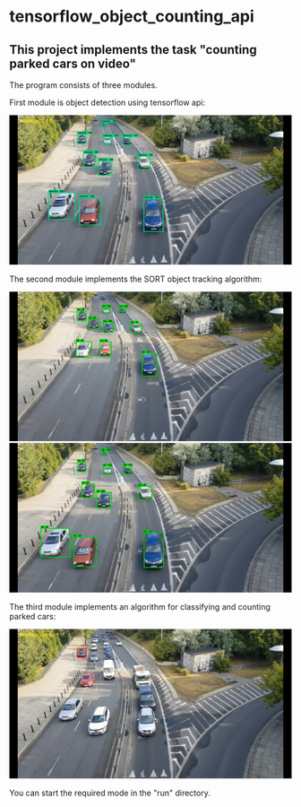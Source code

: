 # tensorflow_object_counting_api

## This project implements the task "counting parked cars on video"


The program consists of three modules.

First module is object detection using tensorflow api:

![](readme_images/1.png)

The second module implements the SORT object tracking algorithm:

![](readme_images/2.png)
![](readme_images/3.png)

The third module implements an algorithm for classifying and counting parked cars:

![](readme_images/4.png)


You can start the required mode in the "run" directory.

